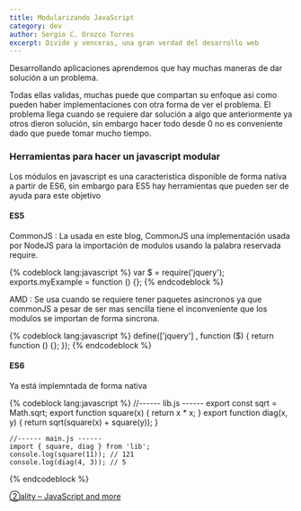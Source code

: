 ```yaml
---
title: Modularizando JavaScript
category: dev
author: Sergio C. Orozco Torres
excerpt: Divide y venceras, una gran verdad del desarrollo web
---
```


Desarrollando aplicaciones aprendemos que hay muchas maneras de dar solución a un problema.
<!-- more -->
Todas ellas validas, muchas puede que compartan su enfoque asi como pueden haber implementaciones con otra forma de ver el problema. El problema llega cuando se requiere dar solución a algo que anteriormente ya otros dieron solución, sin embargo hacer todo desde 0 no es conveniente dado que puede tomar mucho tiempo.

### Herramientas para hacer un javascript modular

Los módulos en javascript es una caracteristica disponible de forma nativa a partir de ES6, sin embargo para ES5 hay herramientas que pueden ser de ayuda para este objetivo

#### ES5

CommonJS
: La usada en este blog, CommonJS una implementación usada por NodeJS para la importación de modulos usando la palabra reservada require.

{% codeblock lang:javascript %}
  var $ = require('jquery');
  exports.myExample = function () {};
{% endcodeblock %}

AMD
: Se usa cuando se requiere tener paquetes asincronos ya que commonJS a pesar de ser mas sencilla tiene el inconveniente que los modulos se importan de forma sincrona.

{% codeblock lang:javascript %}
  define(['jquery'] , function ($) {
      return function () {};
  });
{% endcodeblock %}


#### ES6

Ya está implemntada de forma nativa 

{% codeblock lang:javascript %}
   //------ lib.js ------
    export const sqrt = Math.sqrt;
    export function square(x) {
        return x * x;
    }
    export function diag(x, y) {
        return sqrt(square(x) + square(y));
    }
    
    //------ main.js ------
    import { square, diag } from 'lib';
    console.log(square(11)); // 121
    console.log(diag(4, 3)); // 5
  {% endcodeblock %}

 [②ality – JavaScript and more](http://www.2ality.com/2014/09/es6-modules-final.html)
